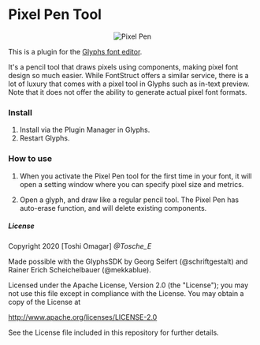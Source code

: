 # Pixel Pen Tool

<p align="center">

<img src="https://raw.githubusercontent.com/Tosche/PixelOenTool/master/Images/PixelPen.gif" alt="Pixel Pen">

</p>

This is a plugin for the [Glyphs font editor](http://glyphsapp.com/).

It's a pencil tool that draws pixels using components, making pixel font design so much easier. While FontStruct offers a similar service, there is a lot of luxury that comes with a pixel tool in Glyphs such as in-text preview. Note that it does not offer the ability to generate actual pixel font formats.

### Install

1. Install via the Plugin Manager in Glyphs.
2. Restart Glyphs.

### How to use

1. When you activate the Pixel Pen tool for the first time in your font, it will open a setting window where you can specify pixel size and metrics.

2. Open a glyph, and draw like a regular pencil tool. The Pixel Pen has auto-erase function, and will delete existing components.


##### License

Copyright 2020 [Toshi Omagar] *@Tosche_E*

Made possible with the GlyphsSDK by Georg Seifert (@schriftgestalt) and Rainer Erich Scheichelbauer (@mekkablue).

Licensed under the Apache License, Version 2.0 (the "License");
you may not use this file except in compliance with the License.
You may obtain a copy of the License at

http://www.apache.org/licenses/LICENSE-2.0

See the License file included in this repository for further details.